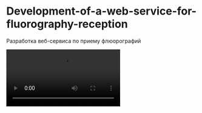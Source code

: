 # Development-of-a-web-service-for-fluorography-reception
Разработка веб-сервиса по приему флюорографий

![](./images/admin.mp4)